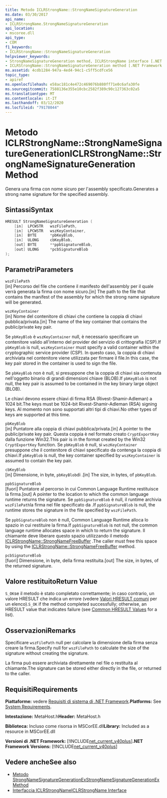 ```yaml
---
title: Metodo ICLRStrongName::StrongNameSignatureGeneration
ms.date: 03/30/2017
api_name:
- ICLRStrongName.StrongNameSignatureGeneration
api_location:
- mscoree.dll
api_type:
- COM
f1_keywords:
- ICLRStrongName::StrongNameSignatureGeneration
helpviewer_keywords:
- StrongNameSignatureGeneration method, ICLRStrongName interface [.NET Framework hosting]
- ICLRStrongName::StrongNameSignatureGeneration method [.NET Framework hosting]
ms.assetid: 4cdb1284-947a-4ed4-94c1-c5ff5cdfce56
topic_type:
- apiref
ms.openlocfilehash: e58ac181c4e472c469076b880ff71e0c6afa30fe
ms.sourcegitcommit: 7588136e355e10cbc2582f389c90c127363c02a5
ms.translationtype: MT
ms.contentlocale: it-IT
ms.lasthandoff: 03/12/2020
ms.locfileid: "79178044"
---
```

# <a name="iclrstrongnamestrongnamesignaturegeneration-method"></a><span data-ttu-id="1d14b-102">Metodo ICLRStrongName::StrongNameSignatureGeneration</span><span class="sxs-lookup"><span data-stu-id="1d14b-102">ICLRStrongName::StrongNameSignatureGeneration Method</span></span>
<span data-ttu-id="1d14b-103">Genera una firma con nome sicuro per l'assembly specificato.</span><span class="sxs-lookup"><span data-stu-id="1d14b-103">Generates a strong name signature for the specified assembly.</span></span>  
  
## <a name="syntax"></a><span data-ttu-id="1d14b-104">Sintassi</span><span class="sxs-lookup"><span data-stu-id="1d14b-104">Syntax</span></span>  
  
```cpp  
HRESULT StrongNameSignatureGeneration (
    [in]  LPCWSTR   wszFilePath,  
    [in]  LPCWSTR   wszKeyContainer,  
    [in]  BYTE      *pbKeyBlob,  
    [in]  ULONG     cbKeyBlob,  
    [out] BYTE      **ppbSignatureBlob,  
    [out] ULONG     *pcbSignatureBlob  
);  
```  
  
## <a name="parameters"></a><span data-ttu-id="1d14b-105">Parametri</span><span class="sxs-lookup"><span data-stu-id="1d14b-105">Parameters</span></span>  
 `wszFilePath`  
 <span data-ttu-id="1d14b-106">[in] Percorso del file che contiene il manifesto dell'assembly per il quale verrà generata la firma con nome sicuro.</span><span class="sxs-lookup"><span data-stu-id="1d14b-106">[in] The path to the file that contains the manifest of the assembly for which the strong name signature will be generated.</span></span>  
  
 `wszKeyContainer`  
 <span data-ttu-id="1d14b-107">[in] Nome del contenitore di chiavi che contiene la coppia di chiavi pubblica/privata.</span><span class="sxs-lookup"><span data-stu-id="1d14b-107">[in] The name of the key container that contains the public/private key pair.</span></span>  
  
 <span data-ttu-id="1d14b-108">Se `pbKeyBlob` è `wszKeyContainer` null, è necessario specificare un contenitore valido all'interno del provider del servizio di crittografia (CSP).</span><span class="sxs-lookup"><span data-stu-id="1d14b-108">If `pbKeyBlob` is null, `wszKeyContainer` must specify a valid container within the cryptographic service provider (CSP).</span></span> <span data-ttu-id="1d14b-109">In questo caso, la coppia di chiavi archiviata nel contenitore viene utilizzata per firmare il file.</span><span class="sxs-lookup"><span data-stu-id="1d14b-109">In this case, the key pair stored in the container is used to sign the file.</span></span>  
  
 <span data-ttu-id="1d14b-110">Se `pbKeyBlob` non è null, si presuppone che la coppia di chiavi sia contenuta nell'oggetto binario di grandi dimensioni chiave (BLOB).</span><span class="sxs-lookup"><span data-stu-id="1d14b-110">If `pbKeyBlob` is not null, the key pair is assumed to be contained in the key binary large object (BLOB).</span></span>  
  
 <span data-ttu-id="1d14b-111">Le chiavi devono essere chiavi di firma RSA (Rivest-Shamir-Adleman) a 1024 bit.</span><span class="sxs-lookup"><span data-stu-id="1d14b-111">The keys must be 1024-bit Rivest-Shamir-Adleman (RSA) signing keys.</span></span> <span data-ttu-id="1d14b-112">Al momento non sono supportati altri tipi di chiavi.</span><span class="sxs-lookup"><span data-stu-id="1d14b-112">No other types of keys are supported at this time.</span></span>  
  
 `pbKeyBlob`  
 <span data-ttu-id="1d14b-113">[in] Puntatore alla coppia di chiavi pubblica/privata.</span><span class="sxs-lookup"><span data-stu-id="1d14b-113">[in] A pointer to the public/private key pair.</span></span> <span data-ttu-id="1d14b-114">Questa coppia è nel formato creato `CryptExportKey` dalla funzione Win32.</span><span class="sxs-lookup"><span data-stu-id="1d14b-114">This pair is in the format created by the Win32 `CryptExportKey` function.</span></span> <span data-ttu-id="1d14b-115">Se `pbKeyBlob` è null, si `wszKeyContainer` presuppone che il contenitore di chiavi specificato da contenga la coppia di chiavi.</span><span class="sxs-lookup"><span data-stu-id="1d14b-115">If `pbKeyBlob` is null, the key container specified by `wszKeyContainer` is assumed to contain the key pair.</span></span>  
  
 `cbKeyBlob`  
 <span data-ttu-id="1d14b-116">[in] Dimensione, in byte, `pbKeyBlob`di .</span><span class="sxs-lookup"><span data-stu-id="1d14b-116">[in] The size, in bytes, of `pbKeyBlob`.</span></span>  
  
 `ppbSignatureBlob`  
 <span data-ttu-id="1d14b-117">[fuori] Puntatore al percorso in cui Common Language Runtime restituisce la firma.</span><span class="sxs-lookup"><span data-stu-id="1d14b-117">[out] A pointer to the location to which the common language runtime returns the signature.</span></span> <span data-ttu-id="1d14b-118">Se `ppbSignatureBlob` è null, il runtime archivia `wszFilePath`la firma nel file specificato da .</span><span class="sxs-lookup"><span data-stu-id="1d14b-118">If `ppbSignatureBlob` is null, the runtime stores the signature in the file specified by `wszFilePath`.</span></span>  
  
 <span data-ttu-id="1d14b-119">Se `ppbSignatureBlob` non è null, Common Language Runtime alloca lo spazio in cui restituire la firma.</span><span class="sxs-lookup"><span data-stu-id="1d14b-119">If `ppbSignatureBlob` is not null, the common language runtime allocates space in which to return the signature.</span></span> <span data-ttu-id="1d14b-120">Il chiamante deve liberare questo spazio utilizzando il metodo [ICLRStrongName::StrongNameFreeBuffer](../../../../docs/framework/unmanaged-api/hosting/iclrstrongname-strongnamefreebuffer-method.md) .</span><span class="sxs-lookup"><span data-stu-id="1d14b-120">The caller must free this space by using the [ICLRStrongName::StrongNameFreeBuffer](../../../../docs/framework/unmanaged-api/hosting/iclrstrongname-strongnamefreebuffer-method.md) method.</span></span>  
  
 `pcbSignatureBlob`  
 <span data-ttu-id="1d14b-121">[fuori] Dimensione, in byte, della firma restituita.</span><span class="sxs-lookup"><span data-stu-id="1d14b-121">[out] The size, in bytes, of the returned signature.</span></span>  
  
## <a name="return-value"></a><span data-ttu-id="1d14b-122">Valore restituito</span><span class="sxs-lookup"><span data-stu-id="1d14b-122">Return Value</span></span>  
 <span data-ttu-id="1d14b-123">`S_OK`se il metodo è stato completato correttamente; in caso contrario, un valore HRESULT che indica un errore (vedere [Valori HRESULT comuni](/windows/win32/seccrypto/common-hresult-values) per un elenco).</span><span class="sxs-lookup"><span data-stu-id="1d14b-123">`S_OK` if the method completed successfully; otherwise, an HRESULT value that indicates failure (see [Common HRESULT Values](/windows/win32/seccrypto/common-hresult-values) for a list).</span></span>  
  
## <a name="remarks"></a><span data-ttu-id="1d14b-124">Osservazioni</span><span class="sxs-lookup"><span data-stu-id="1d14b-124">Remarks</span></span>  
 <span data-ttu-id="1d14b-125">Specificare `wszFilePath` null per calcolare la dimensione della firma senza creare la firma.</span><span class="sxs-lookup"><span data-stu-id="1d14b-125">Specify null for `wszFilePath` to calculate the size of the signature without creating the signature.</span></span>  
  
 <span data-ttu-id="1d14b-126">La firma può essere archiviata direttamente nel file o restituita al chiamante.</span><span class="sxs-lookup"><span data-stu-id="1d14b-126">The signature can be stored either directly in the file, or returned to the caller.</span></span>  
  
## <a name="requirements"></a><span data-ttu-id="1d14b-127">Requisiti</span><span class="sxs-lookup"><span data-stu-id="1d14b-127">Requirements</span></span>  
 <span data-ttu-id="1d14b-128">**Piattaforme:** vedere [Requisiti di sistema di .NET Framework](../../../../docs/framework/get-started/system-requirements.md).</span><span class="sxs-lookup"><span data-stu-id="1d14b-128">**Platforms:** See [System Requirements](../../../../docs/framework/get-started/system-requirements.md).</span></span>  
  
 <span data-ttu-id="1d14b-129">**Intestazione:** MetaHost.h</span><span class="sxs-lookup"><span data-stu-id="1d14b-129">**Header:** MetaHost.h</span></span>  
  
 <span data-ttu-id="1d14b-130">**Biblioteca:** Incluso come risorsa in MSCorEE.dll</span><span class="sxs-lookup"><span data-stu-id="1d14b-130">**Library:** Included as a resource in MSCorEE.dll</span></span>  
  
 <span data-ttu-id="1d14b-131">**Versioni di .NET Framework:** [!INCLUDE[net_current_v40plus](../../../../includes/net-current-v40plus-md.md)]</span><span class="sxs-lookup"><span data-stu-id="1d14b-131">**.NET Framework Versions:** [!INCLUDE[net_current_v40plus](../../../../includes/net-current-v40plus-md.md)]</span></span>  
  
## <a name="see-also"></a><span data-ttu-id="1d14b-132">Vedere anche</span><span class="sxs-lookup"><span data-stu-id="1d14b-132">See also</span></span>

- [<span data-ttu-id="1d14b-133">Metodo StrongNameSignatureGenerationEx</span><span class="sxs-lookup"><span data-stu-id="1d14b-133">StrongNameSignatureGenerationEx Method</span></span>](../../../../docs/framework/unmanaged-api/hosting/iclrstrongname-strongnamesignaturegenerationex-method.md)
- [<span data-ttu-id="1d14b-134">Interfaccia ICLRStrongName</span><span class="sxs-lookup"><span data-stu-id="1d14b-134">ICLRStrongName Interface</span></span>](../../../../docs/framework/unmanaged-api/hosting/iclrstrongname-interface.md)
